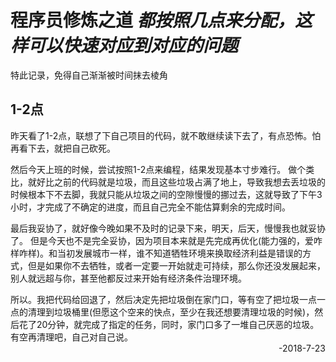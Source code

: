 # 程序员修炼之道 *都按照几点来分配，这样可以快速对应到对应的问题*
特此记录，免得自己渐渐被时间抹去棱角
 ## 1-2点 
昨天看了1-2点，联想了下自己项目的代码，就不敢继续读下去了，有点恐怖。怕再看下去，就把自己砍死。 

然后今天上班的时候，尝试按照1-2点来编程，结果发现基本寸步难行。 做个类比，就好比之前的代码就是垃圾，而且这些垃圾占满了地上，导致我想去丢垃圾的时候根本下不去脚，我就只能从垃圾之间的空隙慢慢的挪过去，这就导致了下午3小时，才完成了不确定的进度，而且自己完全不能估算剩余的完成时间。

最后我妥协了，就好像今晚如果不及时的记录下来，明天，后天，慢慢我也就妥协了。 但是今天也不是完全妥协，因为项目本来就是先完成再优化(能力强的，爱咋样咋样)。和当初发展城市一样，谁不知道牺牲环境来换取经济利益是错误的方式，但是如果你不去牺牲，或者一定要一开始就走可持续，那么你还没发展起来，别人就远超与你，甚至他都反过来开始有经济条件治理环境。

所以。我把代码给回退了，然后决定先把垃圾倒在家门口，等有空了把垃圾一点一点的清理到垃圾桶里(但愿这个空来的快点，至少在我还想要清理垃圾的时候)，然后花了20分钟，就完成了指定的任务，同时，家门口多了一堆自己厌恶的垃圾。有空再清理吧，自己对自己说。                                 
<span style="float: right">-2018-7-23</span>
